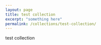 ```yaml
---
layout: page
title: test collection
excerpt: "something here"    
permalink: /collections/test-collection/
---
```


test collection
